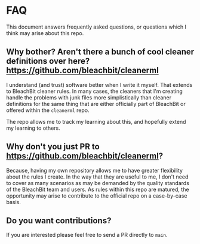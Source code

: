 # FAQ

This document answers frequently asked questions, or questions which I think may arise about this repo.  

## Why bother?  Aren't there a bunch of cool cleaner definitions over here? https://github.com/bleachbit/cleanerml

I understand (and trust) software better when I write it myself.  That extends to BleachBit cleaner rules.  In many cases, the cleaners that I'm creating handle the problems with junk files more simplistically than cleaner definitions for the same thing that are either officially part of BleachBit or offered within the `cleanerml` repo.  

The repo allows me to track my learning about this, and hopefully extend my learning to others.

## Why don't you just PR to https://github.com/bleachbit/cleanerml?  

Because, having my own repository allows me to have greater flexibility about the rules I create.  In the way that they are useful to me, I don't need to cover as many scenarios as may be demanded by the quality standards of the BleachBit team and users.  As rules within this repo are matured, the opportunity may arise to contribute to the official repo on a case-by-case basis.  

## Do you want contributions?  

If you are interested please feel free to send a PR directly to `main`.  